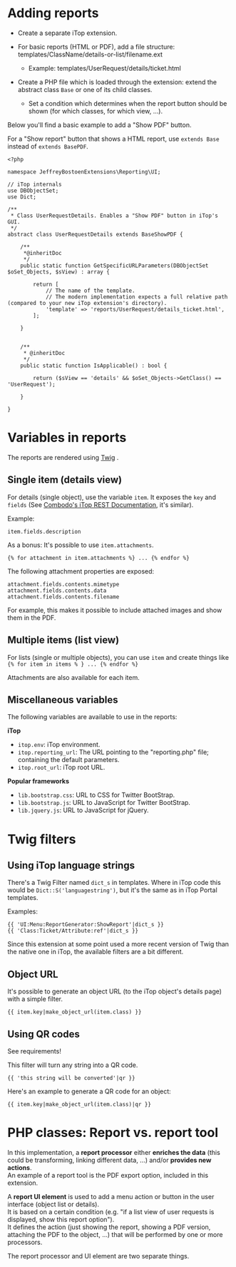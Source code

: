 # Adding reports

* Create a separate iTop extension.

* For basic reports (HTML or PDF), add a file structure: templates/ClassName/details-or-list/filename.ext
  * Example: templates/UserRequest/details/ticket.html
  
* Create a PHP file which is loaded through the extension: extend the abstract class ```Base``` or one of its child classes.
  * Set a condition which determines when the report button should be shown (for which classes, for which view, ...).
  
  
Below you'll find a basic example to add a "Show PDF" button.

For a "Show report" button that shows a HTML report, use `extends Base` instead of `extends BasePDF`.
 
```
<?php

namespace JeffreyBostoenExtensions\Reporting\UI;

// iTop internals
use DBObjectSet;
use Dict;

/**
 * Class UserRequestDetails. Enables a "Show PDF" button in iTop's GUI.
 */
abstract class UserRequestDetails extends BaseShowPDF {
	
	/**
	 *@inheritDoc
	 */
	public static function GetSpecificURLParameters(DBObjectSet $oSet_Objects, $sView) : array {

		return [
			// The name of the template.
			// The modern implementation expects a full relative path (compared to your new iTop extension's directory).
			'template' => 'reports/UserRequest/details_ticket.html',
		];
		
	}
	
	
	/**
	 * @inheritDoc
	 */
	public static function IsApplicable() : bool {
	
		return ($sView == 'details' && $oSet_Objects->GetClass() == 'UserRequest');
		
	}
	
}
```


# Variables in reports

The reports are rendered using [Twig](https://github.com/twigphp/Twig) .  


## Single item (details view)

For details (single object), use the variable ```item```. It exposes the ```key``` and ```fields``` (See [Combodo's iTop REST Documentation](https://www.itophub.io/wiki/page?id=latest:advancedtopics:rest_json), it's similar). 


Example: 
```
item.fields.description
```
 
As a bonus: It's possible to use ```item.attachments```. 
```
{% for attachment in item.attachments %} ... {% endfor %}
``` 

The following attachment properties are exposed: 

```
attachment.fields.contents.mimetype
attachment.fields.contents.data
attachment.fields.contents.filename
```

For example, this makes it possible to include attached images and show them in the PDF.


## Multiple items (list view)

For lists (single or multiple objects), you can use ```item``` and create things like ```{% for item in items % } ... {% endfor %}```

Attachments are also available for each item.


## Miscellaneous variables


The following variables are available to use in the reports:

**iTop**

* ```itop.env```: iTop environment.
* ```itop.reporting_url```: The URL pointing to the "reporting.php" file; containing the default parameters.
* ```itop.root_url```: iTop root URL.

**Popular frameworks**

* ```lib.bootstrap.css```: URL to CSS for Twitter BootStrap.
* ```lib.bootstrap.js```: URL to JavaScript for Twitter BootStrap.
* ```lib.jquery.js```: URL to JavaScript for jQuery.


# Twig filters


## Using iTop language strings


There's a Twig Filter named ```dict_s``` in templates.
Where in iTop code this would be ```Dict::S('languagestring')```, 
but it's the same as in iTop Portal templates.

Examples:
```
{{ 'UI:Menu:ReportGenerator:ShowReport'|dict_s }}
{{ 'Class:Ticket/Attribute:ref'|dict_s }}
```



Since this extension at some point used a more recent version of Twig than the native one in iTop, the available filters are a bit different.

## Object URL

It's possible to generate an object URL (to the iTop object's details page) with a simple filter.

```
{{ item.key|make_object_url(item.class) }}
```



## Using QR codes

See requirements!

This filter will turn any string into a QR code.

```
{{ 'this string will be converted'|qr }}
```

Here's an example to generate a QR code for an object:

```
{{ item.key|make_object_url(item.class)|qr }}
```




# PHP classes: Report vs. report tool

In this implementation, a **report processor** either **enriches the data** (this could be transforming, linking different data, ...) and/or **provides new actions**.  
An example of a report tool is the PDF export option, included in this extension.

A **report UI element** is used to add a menu action or button in the user interface (object list or details).  
It is based on a certain condition (e.g. "if a list view of user requests is displayed, show this report option").  
It defines the action (just showing the report, showing a PDF version, attaching the PDF to the object, ...) that will be performed by one or more processors.  

The report processor and UI element are two separate things.


